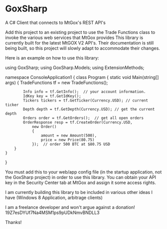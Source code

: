 GoxSharp
========

A C# Client that connects to MtGox's REST API's


Add this project to an existing project to use the Trade Functions class to invoke the various web services that MtGox provides
This library is currently built for the latest MtGOX V2 API's.  Their documentation is still being built, so this
project will slowly adapt to accommodate their changes.

Here is an example on how to use this library:


using GoxSharp;
using GoxSharp.Models;
using ExtensionMethods;

namespace ConsoleApplication1
{
    class Program
    {
        static void Main(string[] args)
        {
            TradeFunctions tf = new TradeFunctions();

            Info info = tf.GetInfo();  // your account information.
            IdKey key = tf.GetIdKey();
            Tickers tickers = tf.GetTicker(Currency.USD); // current ticker
            Depth depth = tf.GetDepth(Currency.USD); // get the current depth
            Orders order = tf.GetOrders();  // get all open orders
            OrderResponse resp = tf.CreateOrder(Currency.USD,
                new Order()
                {
                    amount = new Amount(500),
                    price = new Price(80.75)
                });  // order 500 BTC at $80.75 USD
        }
    }
}

You must add this to your web/app config file (in the startup application, not the GoxSharp project) in order to use this library.
You can obtain your API key in the Security Center tab at MtGox and assign it some access rights.

 <appSettings>
    <add key = "MtGoxAPIKey" value="key" />
    <add key = "MtGoxAPISecret" value="secret"/>
  </appSettings>
  
I am currently building this library to be included in various other ideas I have (Windows 8 Application, arbitrage clients)

I am a freelance developer and won't argue against a donation!   19Z7esDYUf7Na4MSM1ps9pUDkNmvBNDLL3

Thanks!



